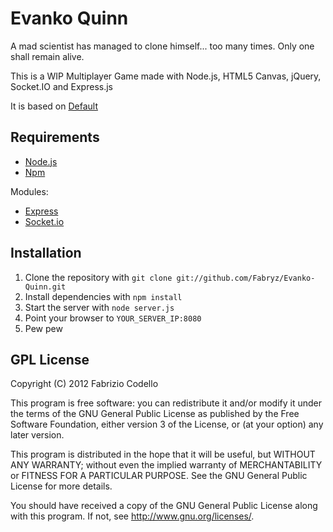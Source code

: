 Evanko Quinn
============

A mad scientist has managed to clone himself... too many times. Only one shall remain alive.

This is a WIP Multiplayer Game made with Node.js, HTML5 Canvas, jQuery, Socket.IO and Express.js

It is based on [Default](https://github.com/Fabryz/default)

Requirements
------------

* [Node.js](http://nodejs.org/)
* [Npm](http://npmjs.org/)

Modules:

* [Express](http://expressjs.com/)
* [Socket.io](http://socket.io/)

Installation
------------

1. Clone the repository with ``git clone git://github.com/Fabryz/Evanko-Quinn.git``
2. Install dependencies with ``npm install``
3. Start the server with ``node server.js``
4. Point your browser to ``YOUR_SERVER_IP:8080``
5. Pew pew

GPL License
-----------

Copyright (C) 2012 Fabrizio Codello

This program is free software: you can redistribute it and/or modify
it under the terms of the GNU General Public License as published by
the Free Software Foundation, either version 3 of the License, or
(at your option) any later version.

This program is distributed in the hope that it will be useful,
but WITHOUT ANY WARRANTY; without even the implied warranty of
MERCHANTABILITY or FITNESS FOR A PARTICULAR PURPOSE.  See the
GNU General Public License for more details.

You should have received a copy of the GNU General Public License
along with this program. If not, see <http://www.gnu.org/licenses/>.